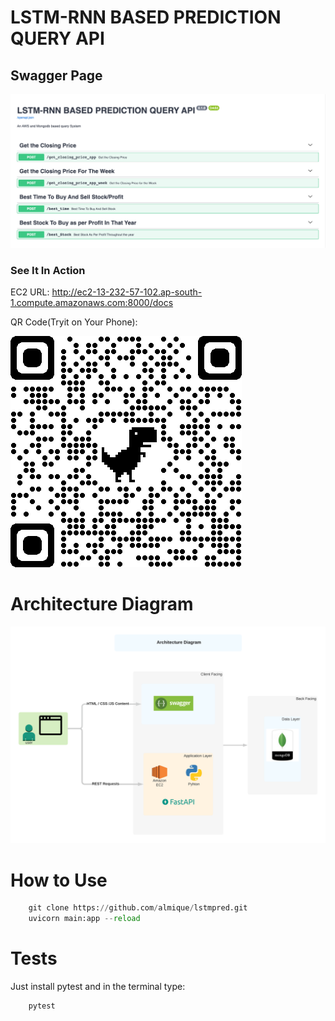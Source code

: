 # LSTM-RNN BASED PREDICTION QUERY API

## Swagger Page
![LSTM-RNN](/ss.png)
### See It In Action

EC2 URL: http://ec2-13-232-57-102.ap-south-1.compute.amazonaws.com:8000/docs

QR Code(Tryit on Your Phone): 

![QR](/qrcode_ec2-13-232-57-102.ap-south-1.compute.amazonaws.com.png)


# Architecture Diagram
![Diagram](/LSTM-RNN.png)

# How to Use


```python
    git clone https://github.com/almique/lstmpred.git
    uvicorn main:app --reload
```

# Tests

Just install pytest and in the terminal type:

```python
    pytest
```
